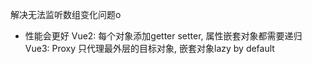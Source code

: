 
解决无法监听数组变化问题o

- 性能会更好
	Vue2: 每个对象添加getter setter, 属性嵌套对象都需要递归
	Vue3: Proxy 只代理最外层的目标对象, 嵌套对象lazy by default 
 